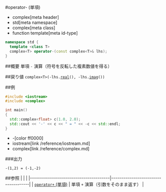 #operator- (単項)
* complex[meta header]
* std[meta namespace]
* complex[meta class]
* function template[meta id-type]

```cpp
namespace std {
  template <class T>
  complex<T> operator-(const complex<T>& lhs);
}
```

##概要
単項 `-` 演算（符号を反転した複素数値を得る）


##戻り値
`complex<T>(-lhs.`[`real`](complex/real.md)`(), -lhs.`[`imag`](complex/imag.md)`())`


##例
```cpp
#include <iostream>
#include <complex>

int main()
{
  std::complex<float> c(1.0, 2.0);
  std::cout << '-' << c << " = " << -c << std::endl;
}
```
* -[color ff0000]
* iostream[link /reference/iostream.md]
* complex[link /reference/complex.md]

###出力
```
-(1,2) = (-1,-2)
```


##参照
|                                        |                                     |
|----------------------------------------|-------------------------------------|
| [`operator+` (単項)](op_unary_plus.md) | 単項 `+` 演算（引数をそのまま返す） |
